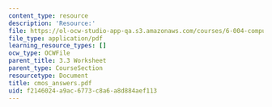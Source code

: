 ```yaml
---
content_type: resource
description: 'Resource:'
file: https://ol-ocw-studio-app-qa.s3.amazonaws.com/courses/6-004-computation-structures-spring-2017/f2146024a9ac6773c8a6a8d884aef113_cmos_answers.pdf
file_type: application/pdf
learning_resource_types: []
ocw_type: OCWFile
parent_title: 3.3 Worksheet
parent_type: CourseSection
resourcetype: Document
title: cmos_answers.pdf
uid: f2146024-a9ac-6773-c8a6-a8d884aef113
---
```

